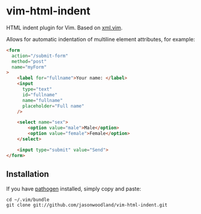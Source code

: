 # vim-html-indent

HTML indent plugin for Vim. Based on [xml.vim](https://vim.sourceforge.io/scripts/script.php?script_id=1211).

Allows for automatic indentation of multiline element attributes, for example:

```html
<form
  action="/submit-form"
  method="post"
  name="myForm"
>
    <label for="fullname">Your name: </label>
    <input
      type="text"
      id="fullname"
      name="fullname"
      placeholder="Full name"
    />

    <select name="sex">
        <option value="male">Male</option>
        <option value="female">Female</option>
    </select>

    <input type="submit" value="Send">
</form>
```

## Installation

If you have [pathogen](https://github.com/tpope/vim-pathogen) installed, simply copy and paste:

    cd ~/.vim/bundle
    git clone git://github.com/jasonwoodland/vim-html-indent.git


